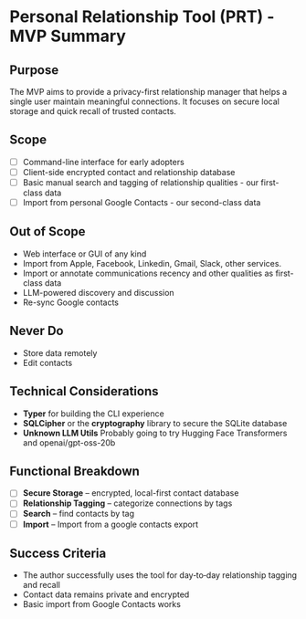 # Personal Relationship Tool (PRT) - MVP Summary

## Purpose
The MVP aims to provide a privacy-first relationship manager that helps a single user maintain meaningful connections. It focuses on secure local storage and quick recall of trusted contacts.

## Scope
- [ ] Command-line interface for early adopters
- [ ] Client-side encrypted contact and relationship database
- [ ] Basic manual search and tagging of relationship qualities - our first-class data
- [ ] Import from personal Google Contacts - our second-class data

## Out of Scope
- Web interface or GUI of any kind
- Import from Apple, Facebook, Linkedin, Gmail, Slack, other services.
- Import or annotate communications recency and other qualities as first-class data
- LLM-powered discovery and discussion
- Re-sync Google contacts

## Never Do
- Store data remotely
- Edit contacts 
  
## Technical Considerations
- **Typer** for building the CLI experience
- **SQLCipher** or the **cryptography** library to secure the SQLite database
- **Unknown LLM Utils** Probably going to try Hugging Face Transformers and openai/gpt-oss-20b

## Functional Breakdown
- [ ] **Secure Storage** – encrypted, local-first contact database
- [ ] **Relationship Tagging** – categorize connections by tags
- [ ] **Search** – find contacts by tag
- [ ] **Import** – Import from a google contacts export

## Success Criteria
- The author successfully uses the tool for day‑to‑day relationship tagging and recall
- Contact data remains private and encrypted
- Basic import from Google Contacts works
